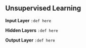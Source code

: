 ## Unsupervised Learning

**Input Layer**
`:def here`

**Hidden Layers**
`:def here`

**Output Layer**
`:def here`

